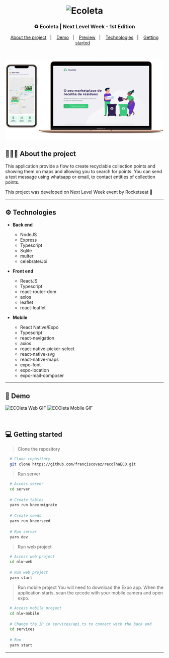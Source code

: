 <h1 align="center">
  <img width="182" alt="Ecoleta" src="https://user-images.githubusercontent.com/11545976/83693566-b5c94780-a5cc-11ea-893f-dd34d8cb10c1.png">
</h1>

<h3 align="center">
  ♻ Ecoleta | Next Level Week - 1st Edition
</h3>

<p align="center">
  <a href="#%EF%B8%8F-about-the-project">About the project</a>&nbsp;&nbsp;&nbsp;|&nbsp;&nbsp;&nbsp;
  <a href="#-demo">Demo</a>&nbsp;&nbsp;&nbsp;|&nbsp;&nbsp;&nbsp;
  <a href="#-preview">Preview</a>&nbsp;&nbsp;&nbsp;|&nbsp;&nbsp;&nbsp;
  <a href="#-technologies">Technologies</a>&nbsp;&nbsp;&nbsp;|&nbsp;&nbsp;&nbsp;
  <a href="#-getting-started">Getting started</a>&nbsp;&nbsp;&nbsp;
</p>

</br>

![image](imgs/preview-nlw.png)

## 💇🏻‍♂️ About the project

This application provide a flow to create recyclable collection points and showing them on maps and allowing you to search for points.
You can send a text message using whatsapp or email, to contact entities of collection points.

This project was developed on Next Level Week event by Rocketseat 🚀

---

## ⚙ Technologies

- **Back end**

  - NodeJS
  - Express
  - Typescript
  - Sqlite
  - multer
  - celebrate/Joi

- **Front end**

  - ReactJS
  - Typescript
  - react-router-dom
  - axios
  - leaflet
  - react-leaflet

- **Mobile**
  - React Native/Expo
  - Typescript
  - react-navigation
  - axios
  - react-native-picker-select
  - react-native-svg
  - react-native-maps
  - expo-font
  - expo-location
  - expo-mail-composer

---

## 📸 Demo

![ECOleta Web GIF](imgs/web-nlw.gif)
![ECOleta Mobile GIF](imgs/nlw-mobile.gif)

<br />

## 💻 Getting started

> Clone the repository

```bash
  # Clone repository
  git clone https://github.com/franciscovaz/recolhaECO.git
```

> Run server

```bash
  # Access server
  cd server

  # Create tables
  yarn run knex:migrate

  # Create seeds
  yarn run knex:seed

  # Run server
  yarn dev
```

> Run web project

```bash
  # Access web project
  cd nlw-web

  # Run web project
  yarn start
```

> Run mobile project
> You will need to download the Expo app. When the application starts, scan the qrcode with your mobile camera and open expo.

```bash
  # Access mobile project
  cd nlw-mobile

  # Change the IP in services/api.ts to connect with the back end
  cd services

  # Run
  yarn start
```

---
